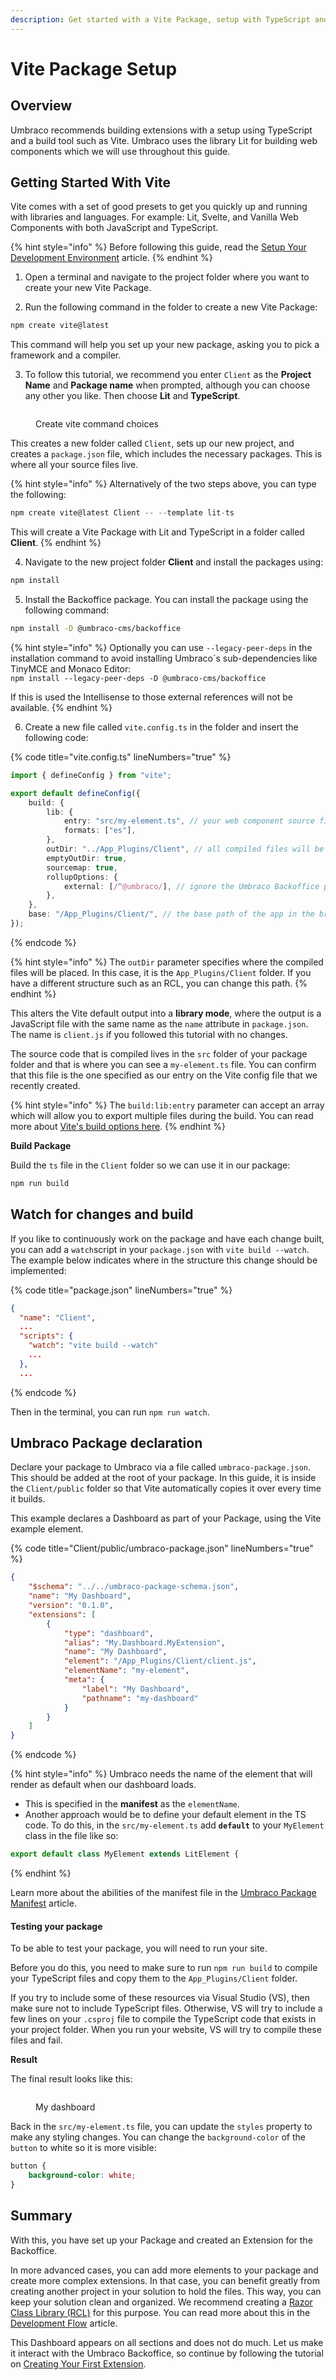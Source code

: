 ```yaml
---
description: Get started with a Vite Package, setup with TypeScript and Lit
---
```


# Vite Package Setup

## Overview

Umbraco recommends building extensions with a setup using TypeScript and a build tool such as Vite. Umbraco uses the library Lit for building web components which we will use throughout this guide.

## Getting Started With Vite

Vite comes with a set of good presets to get you quickly up and running with libraries and languages. For example: Lit, Svelte, and Vanilla Web Components with both JavaScript and TypeScript.

{% hint style="info" %}
Before following this guide, read the [Setup Your Development Environment](./) article.
{% endhint %}

1. Open a terminal and navigate to the project folder where you want to create your new Vite Package.

2. Run the following command in the folder to create a new Vite Package:

```bash
npm create vite@latest
```

This command will help you set up your new package, asking you to pick a framework and a compiler.

3. To follow this tutorial, we recommend you enter `Client` as the **Project Name** and **Package name** when prompted, although you can choose any other you like. Then choose **Lit** and **TypeScript**.

<figure><img src="./images/vite-project-cli.jpg" alt=""><figcaption><p>Create vite command choices</p></figcaption></figure>

This creates a new folder called `Client`, sets up our new project, and creates a `package.json` file, which includes the necessary packages. This is where all your source files live.

{% hint style="info" %}
Alternatively of the two steps above, you can type the following:

```typescript
npm create vite@latest Client -- --template lit-ts
```

This will create a Vite Package with Lit and TypeScript in a folder called **Client**.
{% endhint %}

4. Navigate to the new project folder **Client** and install the packages using:

```bash
npm install
```

5. Install the Backoffice package. You can install the package using the following command:

```bash
npm install -D @umbraco-cms/backoffice
```

{% hint style="info" %}
Optionally you can use `--legacy-peer-deps` in the installation command to avoid installing Umbraco´s sub-dependencies like TinyMCE and Monaco Editor:\
`npm install --legacy-peer-deps -D @umbraco-cms/backoffice`

If this is used the Intellisense to those external references will not be available.
{% endhint %}

6. Create a new file called `vite.config.ts` in the folder and insert the following code:

{% code title="vite.config.ts" lineNumbers="true" %}

```ts
import { defineConfig } from "vite";

export default defineConfig({
    build: {
        lib: {
            entry: "src/my-element.ts", // your web component source file
            formats: ["es"],
        },
        outDir: "../App_Plugins/Client", // all compiled files will be placed here
        emptyOutDir: true,
        sourcemap: true,
        rollupOptions: {
            external: [/^@umbraco/], // ignore the Umbraco Backoffice package in the build
        },
    },
    base: "/App_Plugins/Client/", // the base path of the app in the browser (used for assets)
});
```

{% endcode %}

{% hint style="info" %}
The `outDir` parameter specifies where the compiled files will be placed. In this case, it is the `App_Plugins/Client` folder. If you have a different structure such as an RCL, you can change this path.
{% endhint %}

This alters the Vite default output into a **library mode**, where the output is a JavaScript file with the same name as the `name` attribute in `package.json`. The name is `client.js` if you followed this tutorial with no changes.

The source code that is compiled lives in the `src` folder of your package folder and that is where you can see a `my-element.ts` file. You can confirm that this file is the one specified as our entry on the Vite config file that we recently created.

{% hint style="info" %}
The `build:lib:entry` parameter can accept an array which will allow you to export multiple files during the build. You can read more about [Vite's build options here](https://vitejs.dev/config/build-options.html#build-lib).
{% endhint %}

**Build Package**

Build the `ts` file in the `Client` folder so we can use it in our package:

```bash
npm run build
```

## Watch for changes and build

If you like to continuously work on the package and have each change built, you can add a `watch`script in your `package.json` with `vite build --watch`. The example below indicates where in the structure this change should be implemented:

{% code title="package.json" lineNumbers="true" %}

```json
{
  "name": "Client",
  ...
  "scripts": {
    "watch": "vite build --watch"
    ...
  },
  ...
```

{% endcode %}

Then in the terminal, you can run `npm run watch`.

## Umbraco Package declaration

Declare your package to Umbraco via a file called `umbraco-package.json`. This should be added at the root of your package. In this guide, it is inside the `Client/public` folder so that Vite automatically copies it over every time it builds.

This example declares a Dashboard as part of your Package, using the Vite example element.

{% code title="Client/public/umbraco-package.json" lineNumbers="true" %}

```json
{
    "$schema": "../../umbraco-package-schema.json",
    "name": "My Dashboard",
    "version": "0.1.0",
    "extensions": [
        {
            "type": "dashboard",
            "alias": "My.Dashboard.MyExtension",
            "name": "My Dashboard",
            "element": "/App_Plugins/Client/client.js",
            "elementName": "my-element",
            "meta": {
                "label": "My Dashboard",
                "pathname": "my-dashboard"
            }
        }
    ]
}
```

{% endcode %}

{% hint style="info" %}
Umbraco needs the name of the element that will render as default when our dashboard loads.

* This is specified in the **manifest** as the `elementName`.
* Another approach would be to define your default element in the TS code. To do this, in the `src/my-element.ts` add **`default`** to your `MyElement` class in the file like so:

```ts
export default class MyElement extends LitElement {
```

{% endhint %}

Learn more about the abilities of the manifest file in the [Umbraco Package Manifest](../../property-editors/package-manifest.md) article.

#### Testing your package

To be able to test your package, you will need to run your site.

Before you do this, you need to make sure to run `npm run build` to compile your TypeScript files and copy them to the `App_Plugins/Client` folder.

If you try to include some of these resources via Visual Studio (VS), then make sure not to include TypeScript files. Otherwise, VS will try to include a few lines on your `.csproj` file to compile the TypeScript code that exists in your project folder. When you run your website, VS will try to compile these files and fail.

**Result**

The final result looks like this:

<figure><img src="../../../.gitbook/assets/Vite_Package_Setup_Dashboard.png" alt=""><figcaption><p>My dashboard</p></figcaption></figure>

Back in the `src/my-element.ts` file, you can update the `styles` property to make any styling changes. You can change the `background-color` of the `button` to white so it is more visible:

```css
button {
    background-color: white;
}
```

## Summary

With this, you have set up your Package and created an Extension for the Backoffice.

In more advanced cases, you can add more elements to your package and create more complex extensions. In that case, you can benefit greatly from creating another project in your solution to hold the files. This way, you can keep your solution clean and organized. We recommend creating a [Razor Class Library (RCL)](https://learn.microsoft.com/en-us/aspnet/core/razor-pages/ui-class?view=aspnetcore-8.0&tabs=visual-studio#create-an-rcl-with-static-assets) for this purpose. You can read more about this in the [Development Flow](./README.md#source-code) article.

This Dashboard appears on all sections and does not do much. Let us make it interact with the Umbraco Backoffice, so continue by following the tutorial on [Creating Your First Extension](../../../tutorials/creating-your-first-extension.md).
